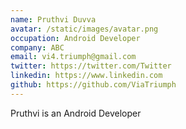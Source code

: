 ```yaml
---
name: Pruthvi Duvva
avatar: /static/images/avatar.png
occupation: Android Developer
company: ABC
email: vi4.triumph@gmail.com
twitter: https://twitter.com/Twitter
linkedin: https://www.linkedin.com
github: https://github.com/ViaTriumph
---
```


Pruthvi is an Android Developer
